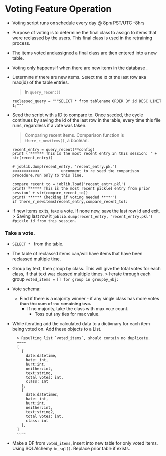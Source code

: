 # Voting Feature Operation

* Voting script runs on schedule every day @ 8pm PST/UTC -8hrs

* Purpose of voting is to determine the final class to assign to items that were reclassed by the users. This final class is used in the retraining process.

* The items voted and assigned a final class are then entered into a new table.

* Voting only happens if when there are new items in the database .

* Determine if there are new items. Select the id of the last row aka max(id) of the table entries.
    > In `query_recent()`
    ~~~~
    reclassed_query = """SELECT * from tablename ORDER BY id DESC LIMIT 1;"""
    ~~~~

* Seed the script with a ID to compare to. Once seeded, the cycle continues by saving the id of the last row in the table, every time this file runs, regardless if a vote was taken.
    > Comparing recent items. Comparison function is `there_r_newitems()`, a boolean.
    ~~~~
    recent_entry = query_recent(**config)
    print ('****** This is the most recent entry in this session: ' + str(recent_entry))

    # joblib.dump(recent_entry, 'recent_entry.pkl') <<<<<<<<<<<<__________uncomment to re seed the comparison procedure.run only to this line.

    compare_recent_to = joblib.load('recent_entry.pkl')
    print('****** This is the most recent pickled entry from prior session' + str(compare_recent_to))
    print('****** Checking if voting needed *****')
    if there_r_newitems(recent_entry,compare_recent_to):
    ~~~~

* If new items exits, take a vote. If none new, save the last row id and exit.
      > Saving last row it
      `joblib.dump(recent_entry, 'recent_entry.pkl')  #pickle id from this session.`



### Take a vote.

* `SELECT * ` from the table.
* The table of reclassed items can/will have items that have been reclassed multiple time.
* Group by text, then group by class. This will give the total votes for each class, if that text was classed multiple times.
        > Iterate through each group
        `voted_items = []
          for group in groupby_obj:`

* Vote schema:
    *  Find if there is a majority winner - if any single class has more votes than the sum of the remaining two.
        * If no majority, take the class with max vote count.
          * Toss out any ties for max value.
* While iterating add the calculated data to a dictionary for each item being voted on. Add these objects to a List.

        > Resulting list `voted_items`, should contain no duplicate.
        ~~~~
        [
          {
            date:datetime,
            hate: int,
            hurt:int,
            neither:int,
            text:string,
            total votes: int,
            class: int            
          },
          {
            date:datetime2,
            hate: int,
            hurt:int,
            neither:int,
            text:string2,
            total votes: int,
            class: int            
          },
        ]
        ~~~~

* Make a DF from `voted_items`, insert into new table for only voted items. Using SQLAlchemy `to_sql()`. Replace prior table if exists.
